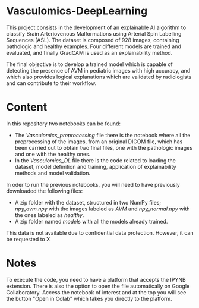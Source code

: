 # Vasculomics-DeepLearning
This project consists in the development of an explainable AI algorithm to classify Brain Arteriovenous Malformations using Arterial Spin Labelling Sequences (ASL). The dataset is composed of 928 images, containing pathologic and healthy examples.
Four different models are trained and evaluated, and finally GradCAM is used as an explainability method.

The final objective is to develop a trained model which is capable of detecting the presence of AVM in pediatric images with high accuracy, and which also provides logical explanations which are validated by radiologists and can contribute to their workflow.

# Content
In this repository two notebooks can be found:
-	The *Vasculomics_preprocessing* file there is the notebook where all the preprocessing of the images, from an original DICOM file, which has been carried out to obtain two final files, one with the pathologic images and one with the healthy ones.
-	In the  *Vasculomics_DL*  file there is the code related to loading the dataset, model definition and training, application of explainability methods and model validation.

In oder to run the previous notebooks, you will need to have previously downloaded the following files:
- A zip folder with the dataset, structured in two NumPy files; *npy_avm.npy* with the images labeled as *AVM* and *npy_normal.npy* with the ones labeled as *healthy*.
-	A zip folder named *models* with all the models already trained.

This data is not available due to confidential data protection. However, it can be requested to X

# Notes
To execute the code, you need to have a platform that accepts the IPYNB extension. There is also the option to open the file automatically on Google Collaboratory. Access the notebook of interest and at the top you will see the button "Open in Colab" which takes you directly to the platform.


